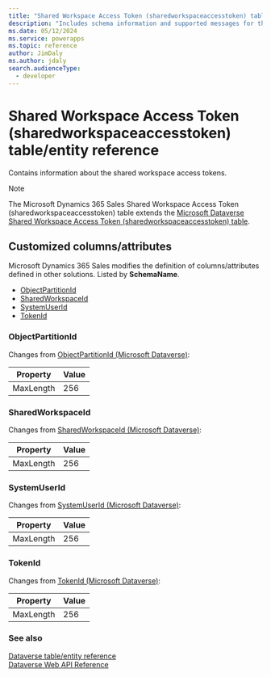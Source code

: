 ```yaml
---
title: "Shared Workspace Access Token (sharedworkspaceaccesstoken) table/entity reference (Microsoft Dynamics 365 Sales) | Microsoft Docs"
description: "Includes schema information and supported messages for the Shared Workspace Access Token (sharedworkspaceaccesstoken) table/entity with Microsoft Dynamics 365 Sales."
ms.date: 05/12/2024
ms.service: powerapps
ms.topic: reference
author: JimDaly
ms.author: jdaly
search.audienceType: 
  - developer
---
```


# Shared Workspace Access Token (sharedworkspaceaccesstoken) table/entity reference

Contains information about the shared workspace access tokens.

> [!NOTE]
> The Microsoft Dynamics 365 Sales Shared Workspace Access Token (sharedworkspaceaccesstoken) table extends the [Microsoft Dataverse Shared Workspace Access Token (sharedworkspaceaccesstoken) table](/power-apps/developer/data-platform/reference/entities/sharedworkspaceaccesstoken).



## Customized columns/attributes

Microsoft Dynamics 365 Sales
modifies the definition of columns/attributes defined in other solutions. Listed by **SchemaName**.

- [ObjectPartitionId](#BKMK_ObjectPartitionId)
- [SharedWorkspaceId](#BKMK_SharedWorkspaceId)
- [SystemUserId](#BKMK_SystemUserId)
- [TokenId](#BKMK_TokenId)

### <a name="BKMK_ObjectPartitionId"></a> ObjectPartitionId

Changes from [ObjectPartitionId (Microsoft Dataverse)](/power-apps/developer/data-platform/reference/entities/sharedworkspaceaccesstoken#BKMK_ObjectPartitionId):

|Property|Value|
|---|---|
|MaxLength|256|


### <a name="BKMK_SharedWorkspaceId"></a> SharedWorkspaceId

Changes from [SharedWorkspaceId (Microsoft Dataverse)](/power-apps/developer/data-platform/reference/entities/sharedworkspaceaccesstoken#BKMK_SharedWorkspaceId):

|Property|Value|
|---|---|
|MaxLength|256|


### <a name="BKMK_SystemUserId"></a> SystemUserId

Changes from [SystemUserId (Microsoft Dataverse)](/power-apps/developer/data-platform/reference/entities/sharedworkspaceaccesstoken#BKMK_SystemUserId):

|Property|Value|
|---|---|
|MaxLength|256|


### <a name="BKMK_TokenId"></a> TokenId

Changes from [TokenId (Microsoft Dataverse)](/power-apps/developer/data-platform/reference/entities/sharedworkspaceaccesstoken#BKMK_TokenId):

|Property|Value|
|---|---|
|MaxLength|256|




### See also

[Dataverse table/entity reference](../about-entity-reference.md)  
[Dataverse Web API Reference](/power-apps/developer/data-platform/webapi/reference/about)   

